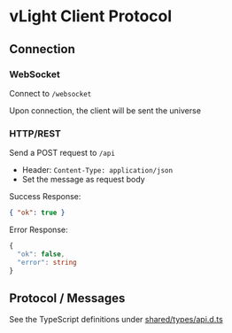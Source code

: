 # vLight Client Protocol

## Connection

### WebSocket

Connect to `/websocket`

Upon connection, the client will be sent the universe

### HTTP/REST

Send a POST request to `/api`

- Header: `Content-Type: application/json`
- Set the message as request body

Success Response:

```json
{ "ok": true }
```

Error Response:

```ts
{
  "ok": false,
  "error": string
}
```

## Protocol / Messages

See the TypeScript definitions under [shared/types/api.d.ts](../../../shared/types/api.d.ts)
